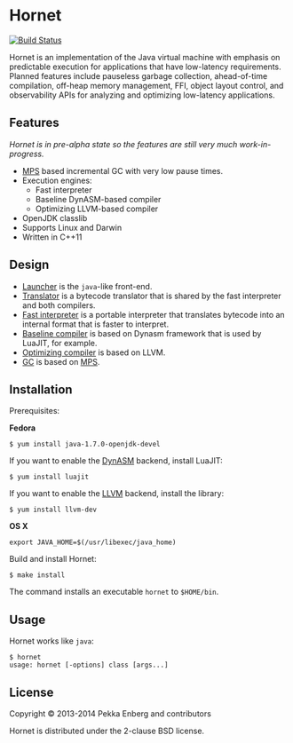 # Hornet

[![Build Status](https://secure.travis-ci.org/penberg/hornet.png?branch=master)](http://travis-ci.org/penberg/hornet)

Hornet is an implementation of the Java virtual machine with emphasis on
predictable execution for applications that have low-latency requirements.
Planned features include pauseless garbage collection, ahead-of-time
compilation, off-heap memory management, FFI, object layout control, and
observability APIs for analyzing and optimizing low-latency applications.

## Features

_Hornet is in pre-alpha state so the features are still very much
work-in-progress._

* [MPS](http://www.ravenbrook.com/project/mps/) based incremental GC with very
  low pause times.
* Execution engines:
    * Fast interpreter
    * Baseline DynASM-based compiler
    * Optimizing LLVM-based compiler
* OpenJDK classlib
* Supports Linux and Darwin
* Written in C++11

## Design

* [Launcher](hornet.cc) is the ``java``-like front-end.
* [Translator](java/translator.cc) is a bytecode translator that is shared by
  the fast interpreter and both compilers.
* [Fast interpreter](java/interp.cc) is a portable interpreter that
  translates bytecode into an internal format that is faster to interpret.
* [Baseline compiler](java/dynasm.cc) is based on Dynasm framework that is used
  by LuaJIT, for example.
* [Optimizing compiler](java/llvm.cc) is based on LLVM.
* [GC](mps/mps.c) is based on [MPS](http://www.ravenbrook.com/project/mps/).

## Installation

Prerequisites:

**Fedora**

```
$ yum install java-1.7.0-openjdk-devel
```

If you want to enable the [DynASM](http://luajit.org/dynasm.html) backend,
install LuaJIT:

```
$ yum install luajit
```

If you want to enable the [LLVM](http://llvm.org/) backend, install the
library:

```
$ yum install llvm-dev
```

**OS X**

```
export JAVA_HOME=$(/usr/libexec/java_home)
```

Build and install Hornet:

```
$ make install
```

The command installs an executable ``hornet`` to ``$HOME/bin``.

## Usage

Hornet works like ``java``:

```
$ hornet
usage: hornet [-options] class [args...]
```

## License

Copyright © 2013-2014 Pekka Enberg and contributors

Hornet is distributed under the 2-clause BSD license.
